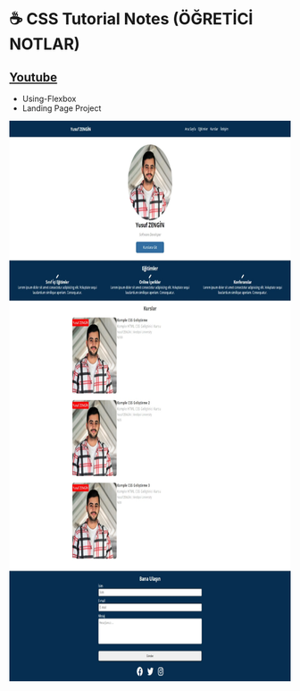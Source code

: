 
# ☕  CSS Tutorial Notes (ÖĞRETİCİ NOTLAR)
## [Youtube](https://www.youtube.com/channel/UCkOkVQFjxDOX9DY6YrQ56Bw)


- Using-Flexbox
- Landing Page Project

<img height="1002" width="1268" src="preview.jpeg" align="center"/>
